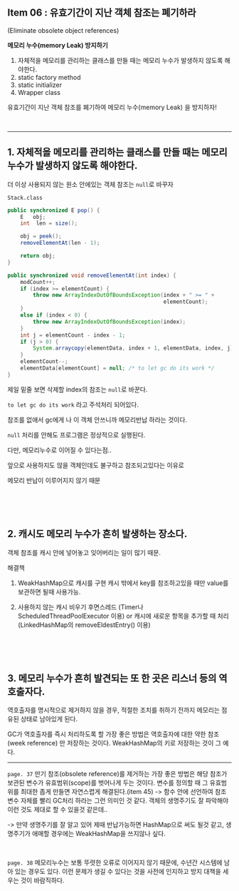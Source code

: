 ## Item 06 : 유효기간이 지난 객체 참조는 폐기하라
(Eliminate obsolete object references)

**메모리 누수(memory Leak) 방지하기**
1. 자체적을 메모리를 관리하는 클래스를 만들 때는 메모리 누수가 발생하지 않도록 해야한다.
2. static factory method
3. static initializer
4. Wrapper class

유효기간이 지난 객체 참조를 폐기하여
메모리 누수(memory Leak) 을 방지하자!

<br/>

---
## 1. 자체적을 메모리를 관리하는 클래스를 만들 때는 메모리 누수가 발생하지 않도록 해야한다.

더 이상 사용되지 않는 원소 안에있는 객체 참조는 `null`로 바꾸자

`Stack.class`

```Java
public synchronized E pop() {
    E   obj;
    int  len = size();

    obj = peek();
    removeElementAt(len - 1);

    return obj;
}

public synchronized void removeElementAt(int index) {
    modCount++;
    if (index >= elementCount) {
        throw new ArrayIndexOutOfBoundsException(index + " >= " +
                                                 elementCount);
    }
    else if (index < 0) {
        throw new ArrayIndexOutOfBoundsException(index);
    }
    int j = elementCount - index - 1;
    if (j > 0) {
        System.arraycopy(elementData, index + 1, elementData, index, j);
    }
    elementCount--;
    elementData[elementCount] = null; /* to let gc do its work */
}
```

제일 밑줄 보면 삭제할 index의 참조는 `null`로 바꾼다.

`to let gc do its work` 라고 주석처리 되어있다.

참조를 없애서 gc에게 나 이 객체 안쓰니까 메모리반납 하라는 것이다.

`null` 처리를 안해도 프로그램은 정상적으로 실행된다.

다만, 메모리누수로 이어질 수 있다는점..

앞으로 사용하지도 않을 객체인데도 불구하고 참조되고있다는 이유로

메모리 반납이 이루어지지 않기 때문

<br/>
<br/>
<br/>

## 2. 캐시도 메모리 누수가 흔히 발생하는 장소다.

객체 참조를 캐시 안에 넣어놓고 잊어버리는 일이 많기 때문.

해결책
1. WeakHashMap으로 캐시를 구현
  캐시 밖에서 key를 참조하고있을 때만 value를 보관하면 될때 사용가능.

2. 사용하지 않는 캐시 비우기
후면스레드 (Timer나 ScheduledThreadPoolExecutor 이용) or
캐시에 새로운 항목을 추가할 때 처리 (LinkedHashMap의 removeEldestEntry() 이용)


  <br/>
  <br/>
  <br/>

## 3. 메모리 누수가 흔히 발견되는 또 한 곳은 리스너 등의 역호출자다.

역호출자를 명시적으로 제거하지 않을 경우, 적절한 조치를 취하기 전까지 메모리는 점유된 상태로 남아있게 된다.

GC가 역호출자를 즉시 처리하도록 할 가장 좋은 방법은 역호출자에 대한 약한 참조(week reference) 만 저장하는 것이다. WeakHashMap의 키로 저장하는 것이 그 예다.

---

`page. 37`
만기 참조(obsolete reference)를 제거하는 가장 좋은 방법은 해당 참조가 보관된 변수가 유효범위(scope)를 벗어나게 두는 것이다. 변수를 정의할 때 그 유효범위를 최대한 좁게 만들면 자연스렵게 해결된다.(item 45)
-> 함수 안에 선언하여 참조변수 자체를 빨리 GC처리 하라는 그런 의미인 것 같다.
  객체의 생명주기도 잘 파악해야 이런 것도 제대로 할 수 있을것 같은데..

-> 만약 생명주기를 잘 알고 있어 제때 반납가능하면 HashMap으로 써도 될것 같고,
   생명주기가 애매할 경우에는 WeakHashMap을 쓰지않나 싶다.

  <br/>

`page. 38`
  메모리누수는 보통 뚜렷한 오류로 이어지지 않기 때문에, 수년간 시스템에 남아 있는 경우도 있다. 이런 문제가 생길 수 있다는 것을 사전에 인지하고 방지 대책을 세우는 것이 바람직하다.
